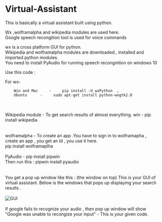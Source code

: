 # Virtual-Assistant
This is basically a virtual assistant built using python.
   
Wx ,wolframalpha and wikipedia modules are used here.<br>
Google speech recongition tool is used for voice commands
   

wx is a cross platform GUI for python.<br>
Wikipedia and wolframalpha modules are downloaded , installed and imported python modules.<br>
You need to install PyAudio for running speech recongnition on windows 10

Use this code :<br>

For wx-

        Win and Mac     -     pip install -U wxPython  ,
        Ubuntu      -     sudo apt-get install python-wxgtk2.8
<br><br> 
Wikipedia module - To get search results of almost everything.
         win     -      pip install wikipedia
<br><br>  
wolframalpha - To create an app .You have to sign in to wolframapha , create an app , you get an Id , you use it here.<br>
               pip install wolframaplha
<br><br>
PyAudio -  pip install pipwin <br>
           Then run this : pipwin install pyaudio      
<br><br>
You get a pop up window like this : (the window on top)
This is your GUI of virtual assistant. Below is the windows that pops up displaying your search results .<br><br>
![GUI](https://github.com/Surbi-22/Virtual-Assistant/blob/master/window.png)
<br><br>
If google fails to recognize your audio , then pop up window will show "Google was unable to recongize your input" - This is your given code.
